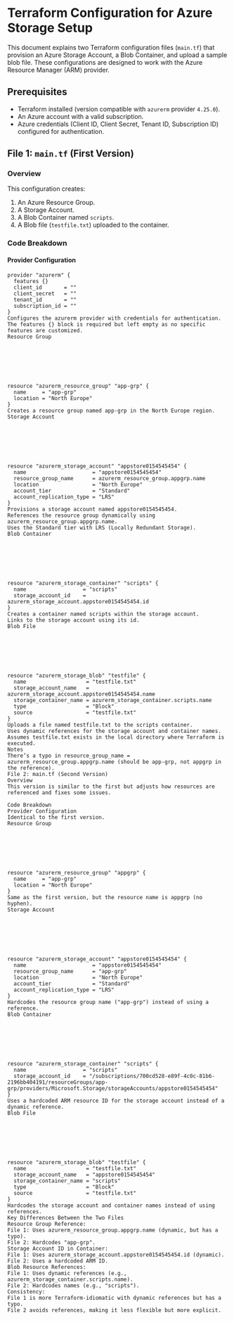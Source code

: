 # Terraform Configuration for Azure Storage Setup

This document explains two Terraform configuration files (`main.tf`) that provision an Azure Storage Account, a Blob Container, and upload a sample blob file. These configurations are designed to work with the Azure Resource Manager (ARM) provider.

## Prerequisites
- Terraform installed (version compatible with `azurerm` provider `4.25.0`).
- An Azure account with a valid subscription.
- Azure credentials (Client ID, Client Secret, Tenant ID, Subscription ID) configured for authentication.

## File 1: `main.tf` (First Version)

### Overview
This configuration creates:
1. An Azure Resource Group.
2. A Storage Account.
3. A Blob Container named `scripts`.
4. A Blob file (`testfile.txt`) uploaded to the container.

### Code Breakdown
#### Provider Configuration
```
provider "azurerm" {
  features {}
  client_id       = ""
  client_secret   = ""
  tenant_id       = ""
  subscription_id = ""
}
Configures the azurerm provider with credentials for authentication.
The features {} block is required but left empty as no specific features are customized.
Resource Group







resource "azurerm_resource_group" "app-grp" {
  name     = "app-grp"
  location = "North Europe"
}
Creates a resource group named app-grp in the North Europe region.
Storage Account







resource "azurerm_storage_account" "appstore0154545454" {
  name                     = "appstore0154545454"
  resource_group_name      = azurerm_resource_group.appgrp.name
  location                 = "North Europe"
  account_tier             = "Standard"
  account_replication_type = "LRS"
}
Provisions a storage account named appstore0154545454.
References the resource group dynamically using azurerm_resource_group.appgrp.name.
Uses the Standard tier with LRS (Locally Redundant Storage).
Blob Container







resource "azurerm_storage_container" "scripts" {
  name                  = "scripts"
  storage_account_id    = azurerm_storage_account.appstore0154545454.id
}
Creates a container named scripts within the storage account.
Links to the storage account using its id.
Blob File







resource "azurerm_storage_blob" "testfile" {
  name                   = "testfile.txt"
  storage_account_name   = azurerm_storage_account.appstore0154545454.name
  storage_container_name = azurerm_storage_container.scripts.name
  type                   = "Block"
  source                 = "testfile.txt"
}
Uploads a file named testfile.txt to the scripts container.
Uses dynamic references for the storage account and container names.
Assumes testfile.txt exists in the local directory where Terraform is executed.
Notes
There’s a typo in resource_group_name = azurerm_resource_group.appgrp.name (should be app-grp, not appgrp in the reference).
File 2: main.tf (Second Version)
Overview
This version is similar to the first but adjusts how resources are referenced and fixes some issues.

Code Breakdown
Provider Configuration
Identical to the first version.
Resource Group







resource "azurerm_resource_group" "appgrp" {
  name     = "app-grp"
  location = "North Europe"
}
Same as the first version, but the resource name is appgrp (no hyphen).
Storage Account







resource "azurerm_storage_account" "appstore0154545454" {
  name                     = "appstore0154545454"
  resource_group_name      = "app-grp"
  location                 = "North Europe"
  account_tier             = "Standard"
  account_replication_type = "LRS"
}
Hardcodes the resource group name ("app-grp") instead of using a reference.
Blob Container







resource "azurerm_storage_container" "scripts" {
  name                  = "scripts"
  storage_account_id    = "/subscriptions/700cd528-e89f-4c0c-81b6-2196bb404191/resourceGroups/app-grp/providers/Microsoft.Storage/storageAccounts/appstore0154545454"
}
Uses a hardcoded ARM resource ID for the storage account instead of a dynamic reference.
Blob File







resource "azurerm_storage_blob" "testfile" {
  name                   = "testfile.txt"
  storage_account_name   = "appstore0154545454"
  storage_container_name = "scripts"
  type                   = "Block"
  source                 = "testfile.txt"
}
Hardcodes the storage account and container names instead of using references.
Key Differences Between the Two Files
Resource Group Reference:
File 1: Uses azurerm_resource_group.appgrp.name (dynamic, but has a typo).
File 2: Hardcodes "app-grp".
Storage Account ID in Container:
File 1: Uses azurerm_storage_account.appstore0154545454.id (dynamic).
File 2: Uses a hardcoded ARM ID.
Blob Resource References:
File 1: Uses dynamic references (e.g., azurerm_storage_container.scripts.name).
File 2: Hardcodes names (e.g., "scripts").
Consistency:
File 1 is more Terraform-idiomatic with dynamic references but has a typo.
File 2 avoids references, making it less flexible but more explicit.